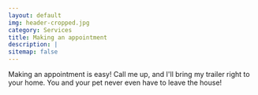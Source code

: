```yaml
---
layout: default
img: header-cropped.jpg
category: Services
title: Making an appointment
description: |
sitemap: false
---
```

Making an appointment is easy! Call me up, and I'll bring my trailer right to your home.  You and your pet never even have to leave the house!
